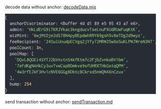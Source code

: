 decode data without anchor: [decodeData.mjs](decodeData.mjs)

![data.png](data.png)

send transaction without anchor: [sendTransaction.md](sendTransaction.md)
